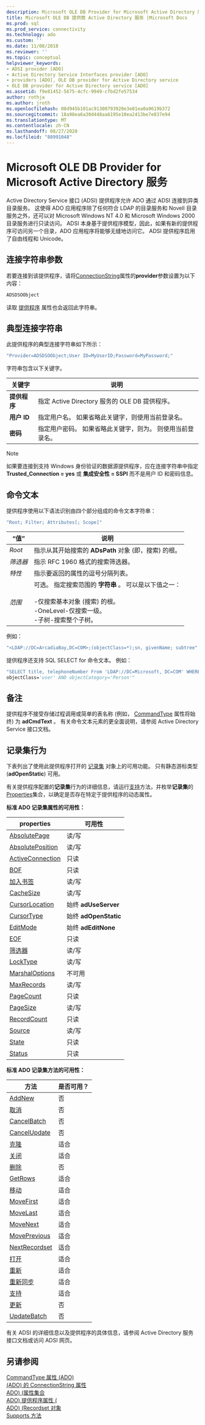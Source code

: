 ```yaml
---
description: Microsoft OLE DB Provider for Microsoft Active Directory 服务
title: Microsoft OLE DB 提供商 Active Directory 服务 |Microsoft Docs
ms.prod: sql
ms.prod_service: connectivity
ms.technology: ado
ms.custom: ''
ms.date: 11/08/2018
ms.reviewer: ''
ms.topic: conceptual
helpviewer_keywords:
- ADSI provider [ADO]
- Active Directory Service Interfaces provider [ADO]
- providers [ADO], OLE DB provider for Active Directory service
- OLE DB provider for Active Directory service [ADO]
ms.assetid: f9e81452-5675-4cfc-9949-cfbd2fe57534
author: rothja
ms.author: jroth
ms.openlocfilehash: 08d945b101ac91300793920e3e01ea0a9619b372
ms.sourcegitcommit: 18a98ea6a30d448aa6195e10ea2413be7e837e94
ms.translationtype: MT
ms.contentlocale: zh-CN
ms.lasthandoff: 08/27/2020
ms.locfileid: "88991048"
---
```

# <a name="microsoft-ole-db-provider-for-microsoft-active-directory-service"></a>Microsoft OLE DB Provider for Microsoft Active Directory 服务
Active Directory Service 接口 (ADSI) 提供程序允许 ADO 通过 ADSI 连接到异类目录服务。 这使得 ADO 应用程序除了任何符合 LDAP 的目录服务和 Novell 目录服务之外，还可以对 Microsoft Windows NT 4.0 和 Microsoft Windows 2000 目录服务进行只读访问。 ADSI 本身基于提供程序模型，因此，如果有新的提供程序可访问另一个目录，ADO 应用程序将能够无缝地访问它。 ADSI 提供程序启用了自由线程和 Unicode。  
  
## <a name="connection-string-parameters"></a>连接字符串参数  
 若要连接到该提供程序，请将[ConnectionString](../../reference/ado-api/connectionstring-property-ado.md)属性的**provider**参数设置为以下内容：  
  
```vb
ADSDSOObject  
```  
  
 读取 [提供程序](../../reference/ado-api/provider-property-ado.md) 属性也会返回此字符串。  
  
## <a name="typical-connection-string"></a>典型连接字符串  
 此提供程序的典型连接字符串如下所示：  
  
```vb
"Provider=ADSDSOObject;User ID=MyUserID;Password=MyPassword;"  
```  
  
 字符串包含以下关键字。  
  
|关键字|说明|  
|-------------|-----------------|  
|**提供程序**|指定 Active Directory 服务的 OLE DB 提供程序。|  
|**用户 ID**|指定用户名。 如果省略此关键字，则使用当前登录名。|  
|**密码**|指定用户密码。 如果省略此关键字，则为。 则使用当前登录名。|  
  
> [!NOTE]
>  如果要连接到支持 Windows 身份验证的数据源提供程序，应在连接字符串中指定 **Trusted_Connection = yes** 或 **集成安全性 = SSPI** 而不是用户 ID 和密码信息。  
  
## <a name="command-text"></a>命令文本  
 提供程序使用以下语法识别由四个部分组成的命令文本字符串：  
  
```vb
"Root; Filter; Attributes[; Scope]"  
```  
  
|“值”|说明|  
|-----------|-----------------|  
|*Root*|指示从其开始搜索的 **ADsPath** 对象 (即，搜索) 的根。|  
|*筛选器*|指示 RFC 1960 格式的搜索筛选器。|  
|*特性*|指示要返回的属性的逗号分隔列表。|  
|*范围*|可选。 指定搜索范围的 **字符串** 。 可以是以下值之一：<br /><br /> -仅搜索基本对象 (搜索) 的根。<br />-OneLevel-仅搜索一级。<br />-子树-搜索整个子树。|  
  
 例如：  
  
```vb
"<LDAP://DC=ArcadiaBay,DC=COM>;(objectClass=*);sn, givenName; subtree"  
```  
  
 提供程序还支持 SQL SELECT for 命令文本。 例如：  
  
```vb
"SELECT title, telephoneNumber From 'LDAP://DC=Microsoft, DC=COM' WHERE   
objectClass='user' AND objectCategory='Person'"  
```  
  
## <a name="remarks"></a>备注  
 提供程序不接受存储过程调用或简单的表名称 (例如， [CommandType](../../reference/ado-api/commandtype-property-ado.md) 属性将始终) 为 **adCmdText** 。 有关命令文本元素的更全面说明，请参阅 Active Directory Service 接口文档。  
  
## <a name="recordset-behavior"></a>记录集行为  
 下表列出了使用此提供程序打开的 [记录集](../../reference/ado-api/recordset-object-ado.md) 对象上的可用功能。 只有静态游标类型 (**adOpenStatic**) 可用。  
  
 有关提供程序配置的**记录集**行为的详细信息，请运行[支持](../../reference/ado-api/supports-method.md)方法，并枚举**记录集**的[Properties](../../reference/ado-api/properties-collection-ado.md)集合，以确定是否存在特定于提供程序的动态属性。  
  
 **标准 ADO 记录集属性的可用性：**  
  
|properties|可用性|  
|--------------|------------------|  
|[AbsolutePage](../../reference/ado-api/absolutepage-property-ado.md)|读/写|  
|[AbsolutePosition](../../reference/ado-api/absoluteposition-property-ado.md)|读/写|  
|[ActiveConnection](../../reference/ado-api/activeconnection-property-ado.md)|只读|  
|[BOF](../../reference/ado-api/bof-eof-properties-ado.md)|只读|  
|[加入书签](../../reference/ado-api/bookmark-property-ado.md)|读/写|  
|[CacheSize](../../reference/ado-api/cachesize-property-ado.md)|读/写|  
|[CursorLocation](../../reference/ado-api/cursorlocation-property-ado.md)|始终 **adUseServer**|  
|[CursorType](../../reference/ado-api/cursortype-property-ado.md)|始终 **adOpenStatic**|  
|[EditMode](../../reference/ado-api/editmode-property.md)|始终 **adEditNone**|  
|[EOF](../../reference/ado-api/bof-eof-properties-ado.md)|只读|  
|[筛选器](../../reference/ado-api/filter-property.md)|读/写|  
|[LockType](../../reference/ado-api/locktype-property-ado.md)|读/写|  
|[MarshalOptions](../../reference/ado-api/marshaloptions-property-ado.md)|不可用|  
|[MaxRecords](../../reference/ado-api/maxrecords-property-ado.md)|读/写|  
|[PageCount](../../reference/ado-api/pagecount-property-ado.md)|只读|  
|[PageSize](../../reference/ado-api/pagesize-property-ado.md)|读/写|  
|[RecordCount](../../reference/ado-api/recordcount-property-ado.md)|只读|  
|[Source](../../reference/ado-api/source-property-ado-recordset.md)|读/写|  
|[State](../../reference/ado-api/state-property-ado.md)|只读|  
|[Status](../../reference/ado-api/status-property-ado-recordset.md)|只读|  
  
 **标准 ADO 记录集方法的可用性：**  
  
|方法|是否可用？|  
|------------|----------------|  
|[AddNew](../../reference/ado-api/addnew-method-ado.md)|否|  
|[取消](../../reference/ado-api/cancel-method-ado.md)|否|  
|[CancelBatch](../../reference/ado-api/cancelbatch-method-ado.md)|否|  
|[CancelUpdate](../../reference/ado-api/cancelupdate-method-ado.md)|否|  
|[克隆](../../reference/ado-api/clone-method-ado.md)|适合|  
|[关闭](../../reference/ado-api/close-method-ado.md)|适合|  
|[删除](../../reference/ado-api/delete-method-ado-recordset.md)|否|  
|[GetRows](../../reference/ado-api/getrows-method-ado.md)|适合|  
|[移动](../../reference/ado-api/move-method-ado.md)|适合|  
|[MoveFirst](../../reference/ado-api/movefirst-movelast-movenext-and-moveprevious-methods-ado.md)|适合|  
|[MoveLast](../../reference/ado-api/movefirst-movelast-movenext-and-moveprevious-methods-ado.md)|适合|  
|[MoveNext](../../reference/ado-api/movefirst-movelast-movenext-and-moveprevious-methods-ado.md)|适合|  
|[MovePrevious](../../reference/ado-api/movefirst-movelast-movenext-and-moveprevious-methods-ado.md)|适合|  
|[NextRecordset](../../reference/ado-api/nextrecordset-method-ado.md)|适合|  
|[打开](../../reference/ado-api/open-method-ado-recordset.md)|适合|  
|[重新](../../reference/ado-api/requery-method.md)|适合|  
|[重新同步](../../reference/ado-api/resync-method.md)|适合|  
|[支持](../../reference/ado-api/supports-method.md)|适合|  
|[更新](../../reference/ado-api/update-method.md)|否|  
|[UpdateBatch](../../reference/ado-api/updatebatch-method.md)|否|  
  
 有关 ADSI 的详细信息以及提供程序的具体信息，请参阅 Active Directory 服务接口文档或访问 ADSI 网页。  
  
## <a name="see-also"></a>另请参阅  
 [CommandType 属性 (ADO) ](../../reference/ado-api/commandtype-property-ado.md)   
 [ (ADO) 的 ConnectionString 属性 ](../../reference/ado-api/connectionstring-property-ado.md)   
 [ADO)  (属性集合 ](../../reference/ado-api/properties-collection-ado.md)   
 [ADO) 提供程序属性 (](../../reference/ado-api/provider-property-ado.md)   
 [ADO)  (Recordset 对象 ](../../reference/ado-api/recordset-object-ado.md)   
 [Supports 方法](../../reference/ado-api/supports-method.md)